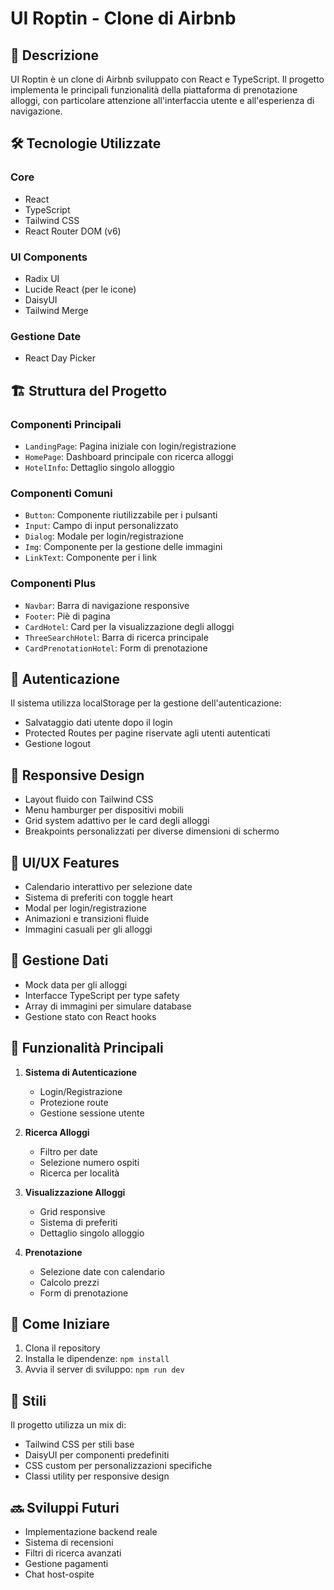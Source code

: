 # UI Roptin - Clone di Airbnb

## 📝 Descrizione
UI Roptin è un clone di Airbnb sviluppato con React e TypeScript. Il progetto implementa le principali funzionalità della piattaforma di prenotazione alloggi, con particolare attenzione all'interfaccia utente e all'esperienza di navigazione.

## 🛠 Tecnologie Utilizzate

### Core
- React
- TypeScript
- Tailwind CSS
- React Router DOM (v6)

### UI Components
- Radix UI
- Lucide React (per le icone)
- DaisyUI
- Tailwind Merge

### Gestione Date
- React Day Picker

## 🏗 Struttura del Progetto

### Componenti Principali
- `LandingPage`: Pagina iniziale con login/registrazione
- `HomePage`: Dashboard principale con ricerca alloggi
- `HotelInfo`: Dettaglio singolo alloggio

### Componenti Comuni
- `Button`: Componente riutilizzabile per i pulsanti
- `Input`: Campo di input personalizzato
- `Dialog`: Modale per login/registrazione
- `Img`: Componente per la gestione delle immagini
- `LinkText`: Componente per i link

### Componenti Plus
- `Navbar`: Barra di navigazione responsive
- `Footer`: Piè di pagina
- `CardHotel`: Card per la visualizzazione degli alloggi
- `ThreeSearchHotel`: Barra di ricerca principale
- `CardPrenotationHotel`: Form di prenotazione

## 🔐 Autenticazione
Il sistema utilizza localStorage per la gestione dell'autenticazione:
- Salvataggio dati utente dopo il login
- Protected Routes per pagine riservate agli utenti autenticati
- Gestione logout

## 📱 Responsive Design
- Layout fluido con Tailwind CSS
- Menu hamburger per dispositivi mobili
- Grid system adattivo per le card degli alloggi
- Breakpoints personalizzati per diverse dimensioni di schermo

## 🎨 UI/UX Features
- Calendario interattivo per selezione date
- Sistema di preferiti con toggle heart
- Modal per login/registrazione
- Animazioni e transizioni fluide
- Immagini casuali per gli alloggi

## 💾 Gestione Dati
- Mock data per gli alloggi
- Interfacce TypeScript per type safety
- Array di immagini per simulare database
- Gestione stato con React hooks

## 🎯 Funzionalità Principali
1. **Sistema di Autenticazione**
   - Login/Registrazione
   - Protezione route
   - Gestione sessione utente

2. **Ricerca Alloggi**
   - Filtro per date
   - Selezione numero ospiti
   - Ricerca per località

3. **Visualizzazione Alloggi**
   - Grid responsive
   - Sistema di preferiti
   - Dettaglio singolo alloggio

4. **Prenotazione**
   - Selezione date con calendario
   - Calcolo prezzi
   - Form di prenotazione

## 🚀 Come Iniziare
1. Clona il repository
2. Installa le dipendenze: `npm install`
3. Avvia il server di sviluppo: `npm run dev`

## 🎨 Stili
Il progetto utilizza un mix di:
- Tailwind CSS per stili base
- DaisyUI per componenti predefiniti
- CSS custom per personalizzazioni specifiche
- Classi utility per responsive design

## 🔜 Sviluppi Futuri
- Implementazione backend reale
- Sistema di recensioni
- Filtri di ricerca avanzati
- Gestione pagamenti
- Chat host-ospite


